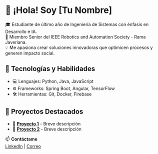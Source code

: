 # 👋 ¡Hola! Soy [Tu Nombre]  
🎓 Estudiante de último año de Ingeniería de Sistemas con énfasis en Desarrollo e IA.  
🤖 Miembro Senior del IEEE Robotics and Automation Society - Rama Javeriana.  
💡 Me apasiona crear soluciones innovadoras que optimicen procesos y generen impacto social.  

## 🚀 Tecnologías y Habilidades  
- 💻 Lenguajes: Python, Java, JavaScript  
- ⚙️ Frameworks: Spring Boot, Angular, TensorFlow  
- 🛠️ Herramientas: Git, Docker, Firebase  

## 📂 Proyectos Destacados  
- 🔹 **[Proyecto 1](https://github.com/tu-usuario/proyecto1)** - Breve descripción  
- 🔹 **[Proyecto 2](https://github.com/tu-usuario/proyecto2)** - Breve descripción  

📫 **Contáctame**  
[LinkedIn](https://linkedin.com/in/tuusuario) | [Correo](mailto:tuemail@ejemplo.com)  
